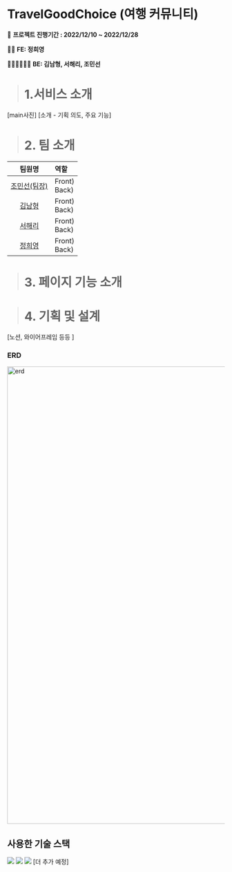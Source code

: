 # TravelGoodChoice (여행 커뮤니티)

📆 **프로젝트 진행기간 : 2022/12/10 ~ 2022/12/28**

👩‍💻 **FE: 정희영**

👩‍💻👨‍💻👩‍💻 **BE: 김남형, 서해리, 조민선**

> # 1.서비스 소개 
[main사진]
[소개 - 기획 의도, 주요 기능]


> # 2. 팀 소개
|팀원명|역할|
|:--:|:--|
[조민선(팀장)](https://github.com/MinsunCho-dev)|Front) </br>Back) |
|[김남형](https://github.com/namhyong)|Front) </br>Back) |
|[서해리](https://github.com/SeoHaeRi)|Front) </br>Back) |
|[정희영](https://github.com/hiii-young)|Front) </br>Back) |

> # 3. 페이지 기능 소개

> # 4. 기획 및 설계
[노션, 와이어프레임 등등 ]

### ERD
<img width="1059" alt="erd" src="https://user-images.githubusercontent.com/87747459/209762785-a9272b2c-22fc-4d2a-90b6-641b5442c9d2.png">

## 사용한 기술 스택
<img src="https://img.shields.io/badge/html5-E34F26?style=for-the-badge&logo=html5&logoColor=white">
<img src="https://img.shields.io/badge/css3-1572B6?style=for-the-badge&logo=html5&logoColor=white">
<img src="https://img.shields.io/badge/javascript-#F7DF1E?style=for-the-badge&logo=html5&logoColor=white">
 [더 추가 예정]
